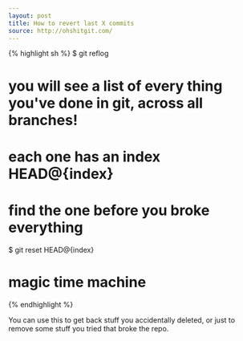```yaml
---
layout: post
title: How to revert last X commits
source: http://ohshitgit.com/
---
```


{% highlight sh %}
$ git reflog
# you will see a list of every thing you've done in git, across all branches!
# each one has an index HEAD@{index}
# find the one before you broke everything
$ git reset HEAD@{index}
# magic time machine
{% endhighlight %}


You can use this to get back stuff you accidentally deleted, or just to remove some stuff you tried that broke the repo.

